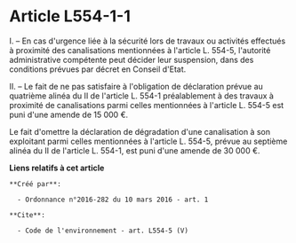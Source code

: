 # Article L554-1-1

I. – En cas d'urgence liée à la sécurité lors de travaux ou activités effectués à proximité des canalisations mentionnées à
l'article L. 554-5, l'autorité administrative compétente peut décider leur suspension, dans des conditions prévues par décret
en Conseil d'Etat. 

II. – Le fait de ne pas satisfaire à l'obligation de déclaration prévue au quatrième alinéa du II de l'article L. 554-1
préalablement à des travaux à proximité de canalisations parmi celles mentionnées à l'article L. 554-5 est puni d'une amende
de 15 000 €. 

Le fait d'omettre la déclaration de dégradation d'une canalisation à son exploitant parmi celles mentionnées à l'article L.
554-5, prévue au septième alinéa du II de l'article L. 554-1, est puni d'une amende de 30 000 €.

**Liens relatifs à cet article**

	**Créé par**:

	  - Ordonnance n°2016-282 du 10 mars 2016 - art. 1

	**Cite**:

	  - Code de l'environnement - art. L554-5 (V)
